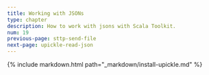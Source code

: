 ```yaml
---
title: Working with JSONs
type: chapter
description: How to work with jsons with Scala Toolkit.
num: 19
previous-page: sttp-send-file
next-page: upickle-read-json
---
```


{% include markdown.html path="_markdown/install-upickle.md" %}

